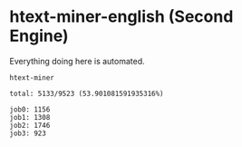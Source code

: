 # htext-miner-english (Second Engine)

Everything doing here is automated.

```
htext-miner

total: 5133/9523 (53.901081591935316%)

job0: 1156
job1: 1308
job2: 1746
job3: 923
```